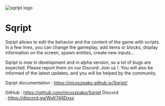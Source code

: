 ![sqript logo](https://sqript.fr/img/logo.png)

# Sqript

Sqript allows to edit the behavior and the content of the game with scripts. In a few lines, you can change the gameplay, add items or blocks, display information on the screen, spawn entities, create new inputs... 

Sqript is now in development and in alpha version, so a lot of bugs are expected. Please report them on our Discord: Join us !. You will also be informed of the latest updates, and you will be helped by the community.

Sqript documentation : https://nicoszpako.github.io/Sqript/

GitHub : https://github.com/nicoszpako/Sqript
Discord : https://discord.gg/WsK746Dxsx
